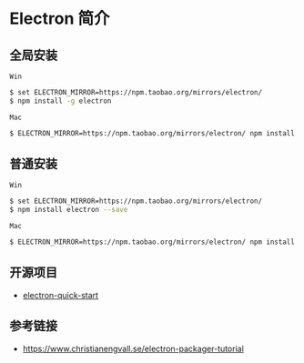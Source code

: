 # Electron 简介

## 全局安装
`Win`
```bash
$ set ELECTRON_MIRROR=https://npm.taobao.org/mirrors/electron/
$ npm install -g electron
```
`Mac`
```bash
$ ELECTRON_MIRROR=https://npm.taobao.org/mirrors/electron/ npm install electron -g
```

## 普通安装
`Win`
```bash
$ set ELECTRON_MIRROR=https://npm.taobao.org/mirrors/electron/
$ npm install electron --save
```

`Mac`
```bash
$ ELECTRON_MIRROR=https://npm.taobao.org/mirrors/electron/ npm install electron --save
```

## 开源项目
* [electron-quick-start](https://github.com/electron/electron-quick-start)

## 参考链接
* https://www.christianengvall.se/electron-packager-tutorial
